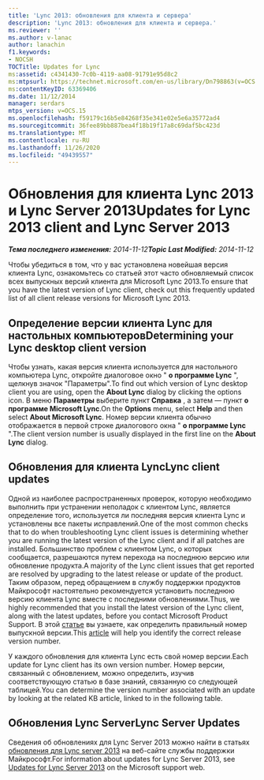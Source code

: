 ```yaml
---
title: 'Lync 2013: обновления для клиента и сервера'
description: 'Lync 2013: обновления для клиента и сервера.'
ms.reviewer: ''
ms.author: v-lanac
author: lanachin
f1.keywords:
- NOCSH
TOCTitle: Updates for Lync
ms:assetid: c4341430-7c0b-4119-aa08-91791e95d8c2
ms:mtpsurl: https://technet.microsoft.com/en-us/library/Dn798863(v=OCS.15)
ms:contentKeyID: 63369406
ms.date: 11/12/2014
manager: serdars
mtps_version: v=OCS.15
ms.openlocfilehash: f59179c16b5e84268f35e341e02e5e6a35772ad4
ms.sourcegitcommit: 36fee89bb887bea4f18b19f17a8c69daf5bc423d
ms.translationtype: MT
ms.contentlocale: ru-RU
ms.lasthandoff: 11/26/2020
ms.locfileid: "49439557"
---
```

# <a name="updates-for-lync-2013-client-and-lync-server-2013"></a><span data-ttu-id="74e16-103">Обновления для клиента Lync 2013 и Lync Server 2013</span><span class="sxs-lookup"><span data-stu-id="74e16-103">Updates for Lync 2013 client and Lync Server 2013</span></span>

<div data-xmlns="http://www.w3.org/1999/xhtml">

<div class="topic" data-xmlns="http://www.w3.org/1999/xhtml" data-msxsl="urn:schemas-microsoft-com:xslt" data-cs="https://msdn.microsoft.com/">

<div data-asp="https://msdn2.microsoft.com/asp">



</div>

<div id="mainSection">

<div id="mainBody"><span data-ttu-id="74e16-104">

<span> </span></span><span class="sxs-lookup"><span data-stu-id="74e16-104">

<span> </span></span></span>

<span data-ttu-id="74e16-105">_**Тема последнего изменения:** 2014-11-12_</span><span class="sxs-lookup"><span data-stu-id="74e16-105">_**Topic Last Modified:** 2014-11-12_</span></span>

<span data-ttu-id="74e16-106">Чтобы убедиться в том, что у вас установлена новейшая версия клиента Lync, ознакомьтесь со статьей этот часто обновляемый список всех выпускных версий клиента для Microsoft Lync 2013.</span><span class="sxs-lookup"><span data-stu-id="74e16-106">To ensure that you have the latest version of Lync client, check out this frequently updated list of all client release versions for Microsoft Lync 2013.</span></span>

<div>

## <a name="determining-your-lync-desktop-client-version"></a><span data-ttu-id="74e16-107">Определение версии клиента Lync для настольных компьютеров</span><span class="sxs-lookup"><span data-stu-id="74e16-107">Determining your Lync desktop client version</span></span>

<span data-ttu-id="74e16-108">Чтобы узнать, какая версия клиента используется для настольного компьютера Lync, откройте диалоговое окно " **о программе Lync** ", щелкнув значок "Параметры".</span><span class="sxs-lookup"><span data-stu-id="74e16-108">To find out which version of Lync desktop client you are using, open the **About Lync** dialog by clicking the options icon.</span></span> <span data-ttu-id="74e16-109">В меню **Параметры** выберите пункт **Справка** , а затем — пункт **о программе Microsoft Lync**.</span><span class="sxs-lookup"><span data-stu-id="74e16-109">On the **Options** menu, select **Help** and then select **About Microsoft Lync**.</span></span> <span data-ttu-id="74e16-110">Номер версии клиента обычно отображается в первой строке диалогового окна " **о программе Lync** ".</span><span class="sxs-lookup"><span data-stu-id="74e16-110">The client version number is usually displayed in the first line on the **About Lync** dialog.</span></span>

</div>

<div>

## <a name="lync-client-updates"></a><span data-ttu-id="74e16-111">Обновления для клиента Lync</span><span class="sxs-lookup"><span data-stu-id="74e16-111">Lync client updates</span></span>

<span data-ttu-id="74e16-112">Одной из наиболее распространенных проверок, которую необходимо выполнить при устранении неполадок с клиентом Lync, является определение того, используется ли последняя версия клиента Lync и установлены все пакеты исправлений.</span><span class="sxs-lookup"><span data-stu-id="74e16-112">One of the most common checks that to do when troubleshooting Lync client issues is determining whether you are running the latest version of the Lync client and if all patches are installed.</span></span> <span data-ttu-id="74e16-113">Большинство проблем с клиентом Lync, о которых сообщается, разрешаются путем перехода на последнюю версию или обновление продукта.</span><span class="sxs-lookup"><span data-stu-id="74e16-113">A majority of the Lync client issues that get reported are resolved by upgrading to the latest release or update of the product.</span></span> <span data-ttu-id="74e16-114">Таким образом, перед обращением в службу поддержки продуктов Майкрософт настоятельно рекомендуется установить последнюю версию клиента Lync вместе с последними обновлениями.</span><span class="sxs-lookup"><span data-stu-id="74e16-114">Thus, we highly recommended that you install the latest version of the Lync client, along with the latest updates, before you contact Microsoft Product Support.</span></span> <span data-ttu-id="74e16-115">В этой [статье](https://docs.microsoft.com/SkypeForBusiness/sfb-client-updates#lync-2013-client-updates) вы узнаете, как определить правильный номер выпускной версии.</span><span class="sxs-lookup"><span data-stu-id="74e16-115">This [article](https://docs.microsoft.com/SkypeForBusiness/sfb-client-updates#lync-2013-client-updates) will help you identify the correct release version number.</span></span>

<span data-ttu-id="74e16-116">У каждого обновления для клиента Lync есть свой номер версии.</span><span class="sxs-lookup"><span data-stu-id="74e16-116">Each update for Lync client has its own version number.</span></span> <span data-ttu-id="74e16-117">Номер версии, связанный с обновлением, можно определить, изучив соответствующую статью в базе знаний, связанную со следующей таблицей.</span><span class="sxs-lookup"><span data-stu-id="74e16-117">You can determine the version number associated with an update by looking at the related KB article, linked to in the following table.</span></span>

</div>

<div>

## <a name="lync-server-updates"></a><span data-ttu-id="74e16-118">Обновления Lync Server</span><span class="sxs-lookup"><span data-stu-id="74e16-118">Lync Server Updates</span></span>

<span data-ttu-id="74e16-119">Сведения об обновлениях для Lync Server 2013 можно найти в статьях [обновления для Lync server 2013](https://support.microsoft.com/help/2809243/updates-for-lync-server-2013) на веб-сайте службы поддержки Майкрософт.</span><span class="sxs-lookup"><span data-stu-id="74e16-119">For information about updates for Lync Server 2013, see [Updates for Lync Server 2013](https://support.microsoft.com/help/2809243/updates-for-lync-server-2013) on the Microsoft support web.</span></span>

<span data-ttu-id="74e16-120"></div>

</div>

<span> </span>

</div>

</div>

</span><span class="sxs-lookup"><span data-stu-id="74e16-120"></div>

</div>

<span> </span>

</div>

</div>

</span></span></div>

